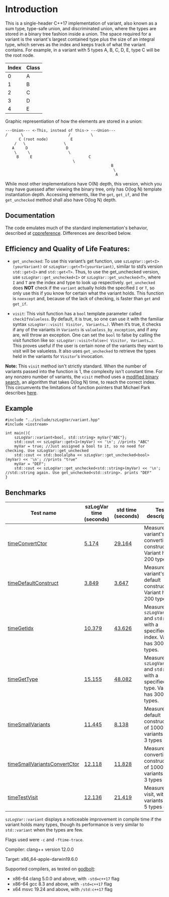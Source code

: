 # Introduction

This is a single-header C++17 implementation of variant, also known as a sum type, type-safe union, and discriminated union, where the types are stored in a binary tree fashion inside a union. The space required for a variant is the variant's largest contained type plus the size of an integral type, which serves as the index and keeps track of what the variant contains. For example, in a variant with 5 types A, B, C, D, E, type C will be the root node.

| Index  | Class|
| ------------- | ------------- |
| 0 | A |
| 1 | B |
| 2 | C |
| 3 | D |
| 4 | E |

Graphic representiation of how the elements are stored in a union:

    ---Union---	<-This, instead of this-> ---Union---
    /	   \	 		        /	      \
          C (root node)			 E
	    /   \				  \
       A     D				   D
        \     \				    \
	     B     E			             C
            				      \
                                                   B
                                                    \
                                                     A
While most other implementations have O(N) depth, this version, which you may have guessed after viewing the binary tree, only has O(log N) template instantiation depth. Accessing elements, like the `get`, `get_if`, and the `get_unchecked` method shall also have O(log N) depth.
## Documentation
The code emulates much of the standard implementation's behavior, described at  [cppreference](https://en.cppreference.com/w/cpp/utility/variant). Differences are described below.


## Efficiency and Quality of Life Features:
* `get_unchecked`: To use this variant’s get function, use `szLogVar::get<I>(yourVariant)` or `szLogVar::get<T>(yourVariant)`, similar to std’s version `std::get<I>` and `std::get<T>`. Thus, to use the get_unchecked version, use `szLogVar::get_unchecked<I>` or `szLogVar::get_unchecked<T>`, where `I` and `T` are the index and type to look up respectively. `get_unchecked` does **NOT** check if the `variant` actually holds the specified `I` or `T`, so only use this if you know for certain what the variant holds. This function is `noexcept` and, because of the lack of checking, is faster than `get` and `get_if`.

* `visit`: This visit function has a `bool` template parameter called `checkIfValueless`. By default, it is true, so one can use it with the familiar syntax `szLogVar::visit( Visitor, Variants…)`. When it’s true, it checks if any of the variants in `Variants` is `valueless_by_exception`, and if any are, will throw an exception. One can set the `bool` to false by calling the visit function like so: `szLogVar::visit<false>( Visitor, Variants…)`. This proves useful if the user is certain none of the variants they want to visit will be valueless. It also uses `get_unchecked` to retrieve the types held in the variants for `Visitor`'s invocation.

**Note:** This `visit` method isn't strictly standard. When the number of variants passed into the function is 1, the complexity isn't constant time. For any nonzero number of variants, the `visit` method uses a [modified binary search](https://en.wikipedia.org/wiki/Binary_search_algorithm#Alternative_procedure), an algorithm that takes O(log N) time, to reach the correct index. This circumvents the limitations of function pointers that Michael Park describes [here](https://mpark.github.io/programming/2019/01/22/variant-visitation-v2/).

## Example

```
#include "../include/szLogVar/variant.hpp"
#include <iostream>

int main(){
    szLogVar::variant<bool, std::string> myVar{"ABC"};
    std::cout << szLogVar::get<1>(myVar) << '\n'; //prints "ABC"
    myVar = true; //Just assigned a bool to it, so no need for checking. Use szLogVar::get_unchecked
    std::cout << std::boolalpha << szLogVar::get_unchecked<bool>(myVar) << '\n'; //prints "true"
    myVar = "DEF";
    std::cout << szLogVar::get_unchecked<std::string>(myVar) << '\n'; //std::string again. Use get_unchecked<std::string>. prints "DEF"
}
```
## Benchmarks

| Test name  | szLogVar time (seconds)| std time (seconds)| Test description
| ------------- | ------------- |-|-|
[timeConvertCtor](test/CompileTimeBenchmarks/timeConvertCtor/testCompileTime.cpp)|[5.174](test/CompileTimeBenchmarks/timeConvertCtor/szLogVarConvertCtor.png)|[29.164](test/CompileTimeBenchmarks/timeConvertCtor/StdVariantConvertCtor.png)|Measures variant's converting constructor. Variant has 200 types.
[timeDefaultConstruct](test/CompileTimeBenchmarks/timeDefaultConstruct/testCompileTime.cpp)|[3.849](test/CompileTimeBenchmarks/timeDefaultConstruct/szLogVarDefaultConstruct.png)|[3.647](test/CompileTimeBenchmarks/timeDefaultConstruct/StdVariantDefaultConstruct.png)| Measures variant's default constructor. Variant has 200 types.
[timeGetIdx](test/CompileTimeBenchmarks/timeGet/timeGetIdx/testCompileTime.cpp) |[10.379](test/CompileTimeBenchmarks/timeGet/timeGetIdx/szLogVarGetIdx.png)|[43.626](test/CompileTimeBenchmarks/timeGet/timeGetIdx/StdVariantGet.png)| Measures `szLogVar::get` and `std::get`, with a specified index. Variant has 300 types.
[timeGetType](test/CompileTimeBenchmarks/timeGet/timeGetType/testCompileTime.cpp) |[15.155](test/CompileTimeBenchmarks/timeGet/timeGetType/szLogVarGetType.png)|[48.082](test/CompileTimeBenchmarks/timeGet/timeGetType/StdVariantGetType.png)| Measures `szLogVar::get` and `std::get`, with a specified type. Variant has 300 types.
[timeSmallVariants](test/CompileTimeBenchmarks/timeSmallVariants/testCompileTime.cpp) |[11.445](test/CompileTimeBenchmarks/timeSmallVariants/szLogVarSmallCt.png)|[8.138](test/CompileTimeBenchmarks/timeSmallVariants/StdVariantSmallCt.png)| Measures default construction of 1000 variants with 3 types
[timeSmallVariantsConvertCtor](test/CompileTimeBenchmarks/timeSmallVariantsConvertCtor/testCompileTime.cpp) |[12.118](test/CompileTimeBenchmarks/timeSmallVariantsConvertCtor/szLogVarSmallConvertCtor.png)|[11.828](test/CompileTimeBenchmarks/timeSmallVariantsConvertCtor/StdVariantSmallConvertCtor.png)|Measures converting construction of 1000 variants with 3 types
[timeTestVisit](test/CompileTimeBenchmarks/timeTestVisit/testCompileTime.cpp) |[12.136](test/CompileTimeBenchmarks/timeTestVisit/szLogVarVisit.png)|[21.419](test/CompileTimeBenchmarks/timeTestVisit/StdVariantVisit.png)| Measures visit, with 5 variants with 5 types each.

`szLogVar::variant` displays a noticeable improvement in compile time if the variant holds many types, though its performance is very similar to `std::variant` when the types are few.

Flags used were `-c` and `-ftime-trace`. 

Compiler: clang++ version 12.0.0

Target: x86_64-apple-darwin19.6.0

Supported compilers, as tested on [godbolt](https://godbolt.org/z/56Yerrj4f):
* x86-64 clang 5.0.0 and above, with `-std=c++17` flag
* x86-64 gcc 8.3 and above, with `-std=c++17` flag
* x64 msvc 19.24 and above, with `/std:c++17` flag